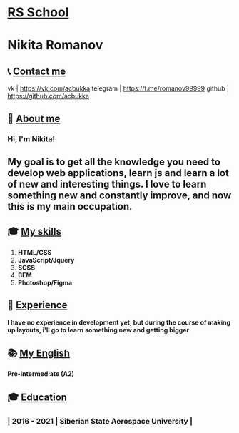 # [RS School](https://rs.school/)

# Nikita Romanov

## 📞 [Contact me](#Contacts)


vk       | https://vk.com/acbukka
telegram | https://t.me/romanov99999
github   | https://github.com/acbukka


## 📝 [About me](#About)

### Hi, I'm Nikita!

## My goal is to get all the knowledge you need to develop web applications, learn js and learn a lot of new and interesting things. I love to learn something new and constantly improve, and now this is my main occupation.

## 🎓 [My skills](#Skills)

  1. **HTML/CSS**
  2. **JavaScript/Jquery**
  3. **SCSS**
  4. **BEM**
  5. **Photoshop/Figma**

## 👷 [Experience](#Experience)

**I have no experience in development yet, but during the course of making up layouts, i'll go to learn something new and getting bigger**


## 📚 [My English](#English)


**Pre-intermediate (A2)**


## 🎓 [Education](#Education)


### | 2016 - 2021 | Siberian State Aerospace University |




